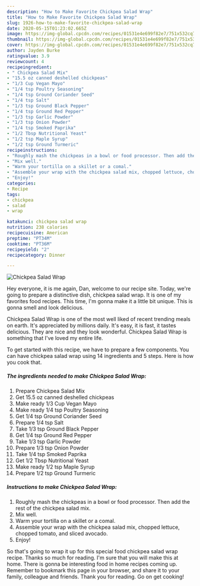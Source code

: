 ```yaml
---
description: "How to Make Favorite Chickpea Salad Wrap"
title: "How to Make Favorite Chickpea Salad Wrap"
slug: 1926-how-to-make-favorite-chickpea-salad-wrap
date: 2020-05-15T01:23:02.665Z
image: https://img-global.cpcdn.com/recipes/01531e4e699f82e7/751x532cq70/chickpea-salad-wrap-recipe-main-photo.jpg
thumbnail: https://img-global.cpcdn.com/recipes/01531e4e699f82e7/751x532cq70/chickpea-salad-wrap-recipe-main-photo.jpg
cover: https://img-global.cpcdn.com/recipes/01531e4e699f82e7/751x532cq70/chickpea-salad-wrap-recipe-main-photo.jpg
author: Jayden Burke
ratingvalue: 3.9
reviewcount: 4
recipeingredient:
- " Chickpea Salad Mix"
- "15.5 oz canned deshelled chickpeas"
- "1/3 Cup Vegan Mayo"
- "1/4 tsp Poultry Seasoning"
- "1/4 tsp Ground Coriander Seed"
- "1/4 tsp Salt"
- "1/3 tsp Ground Black Pepper"
- "1/4 tsp Ground Red Pepper"
- "1/3 tsp Garlic Powder"
- "1/3 tsp Onion Powder"
- "1/4 tsp Smoked Paprika"
- "1/2 Tbsp Nutritional Yeast"
- "1/2 tsp Maple Syrup"
- "1/2 tsp Ground Turmeric"
recipeinstructions:
- "Roughly mash the chickpeas in a bowl or food processor. Then add the rest of the chickpea salad mix."
- "Mix well."
- "Warm your tortilla on a skillet or a comal."
- "Assemble your wrap with the chickpea salad mix, chopped lettuce, chopped tomato, and sliced avocado."
- "Enjoy!"
categories:
- Recipe
tags:
- chickpea
- salad
- wrap

katakunci: chickpea salad wrap 
nutrition: 238 calories
recipecuisine: American
preptime: "PT34M"
cooktime: "PT36M"
recipeyield: "2"
recipecategory: Dinner

---
```



![Chickpea Salad Wrap](https://img-global.cpcdn.com/recipes/01531e4e699f82e7/751x532cq70/chickpea-salad-wrap-recipe-main-photo.jpg)

Hey everyone, it is me again, Dan, welcome to our recipe site. Today, we're going to prepare a distinctive dish, chickpea salad wrap. It is one of my favorites food recipes. This time, I'm gonna make it a little bit unique. This is gonna smell and look delicious.

Chickpea Salad Wrap is one of the most well liked of recent trending meals on earth. It's appreciated by millions daily. It's easy, it is fast, it tastes delicious. They are nice and they look wonderful. Chickpea Salad Wrap is something that I've loved my entire life.




To get started with this recipe, we have to prepare a few components. You can have chickpea salad wrap using 14 ingredients and 5 steps. Here is how you cook that.

<!--inarticleads1-->

##### The ingredients needed to make Chickpea Salad Wrap:

1. Prepare  Chickpea Salad Mix
1. Get 15.5 oz canned deshelled chickpeas
1. Make ready 1/3 Cup Vegan Mayo
1. Make ready 1/4 tsp Poultry Seasoning
1. Get 1/4 tsp Ground Coriander Seed
1. Prepare 1/4 tsp Salt
1. Take 1/3 tsp Ground Black Pepper
1. Get 1/4 tsp Ground Red Pepper
1. Take 1/3 tsp Garlic Powder
1. Prepare 1/3 tsp Onion Powder
1. Take 1/4 tsp Smoked Paprika
1. Get 1/2 Tbsp Nutritional Yeast
1. Make ready 1/2 tsp Maple Syrup
1. Prepare 1/2 tsp Ground Turmeric




<!--inarticleads2-->

##### Instructions to make Chickpea Salad Wrap:

1. Roughly mash the chickpeas in a bowl or food processor. Then add the rest of the chickpea salad mix.
1. Mix well.
1. Warm your tortilla on a skillet or a comal.
1. Assemble your wrap with the chickpea salad mix, chopped lettuce, chopped tomato, and sliced avocado.
1. Enjoy!




So that's going to wrap it up for this special food chickpea salad wrap recipe. Thanks so much for reading. I'm sure that you will make this at home. There is gonna be interesting food in home recipes coming up. Remember to bookmark this page in your browser, and share it to your family, colleague and friends. Thank you for reading. Go on get cooking!

